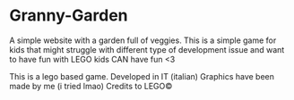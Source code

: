 # Granny-Garden

A simple website with a garden full of veggies.
This is a simple game for kids that might struggle with different type of development issue and want to have fun with LEGO
kids CAN have fun <3

This is a lego based game.
Developed in IT (italian)
Graphics have been made by me (i tried lmao)
Credits to LEGO©
